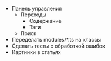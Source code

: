 * Панель управления
  * Переходы
    * Содержание
    * Тэги
  * Поиск
* Переделать modules/*.ts на классы
* Сделать тесты с обработкой ошибок
* Картинки в статьях